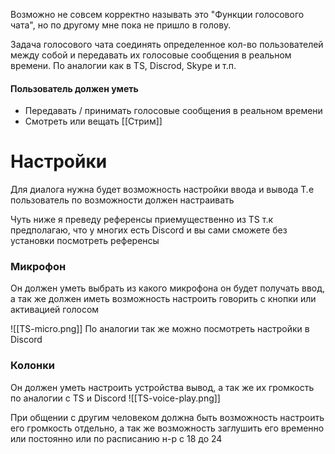 Возможно не совсем корректно называть это "Функции голосового чата", но по другому мне пока не пришло в голову. 

Задача голосового чата соединять определенное кол-во пользователей между собой и передавать их голосовые сообщения в реальном времени. 
По аналогии как в TS, Discrod, Skype и т.п. 


#### Пользователь должен уметь 

-  Передавать / принимать голосовые сообщения в реальном времени 
-  Смотреть или вещать [[Стрим]]

# Настройки

Для диалога нужна будет возможность настройки ввода и вывода 
Т.е пользователь по возможности должен настраивать 

Чуть ниже я преведу референсы приемущественно из TS т.к предполагаю, что у многих есть Discord и вы сами сможете без установки посмотреть референсы

### Микрофон 
Он должен уметь выбрать из какого микрофона он будет получать ввод, а так же должен иметь возможность настроить говорить с кнопки или активацией голосом 

![[TS-micro.png]]
По аналогии так же можно посмотреть настройки в Discord 

### Колонки 
Он должен уметь настроить устройства вывод, а так же их громкость по аналогии с TS и Discord
![[TS-voice-play.png]]


При общении с другим человеком должна быть возможность настроить его громкость отдельно, а так же возможность заглушить его временно или постоянно или по расписанию н-р с 18 до 24 



